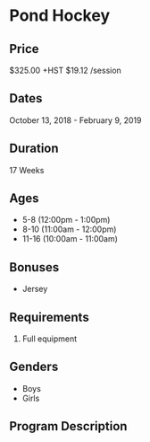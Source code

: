 # Pond Hockey

## Price
$325.00 +HST
$19.12 /session

## Dates
October 13, 2018 - February 9, 2019

## Duration
17 Weeks

## Ages
* 5-8 (12:00pm - 1:00pm)
* 8-10 (11:00am - 12:00pm)
* 11-16 (10:00am - 11:00am)

## Bonuses
* Jersey

## Requirements
1. Full equipment

## Genders
* Boys
* Girls

## Program Description
